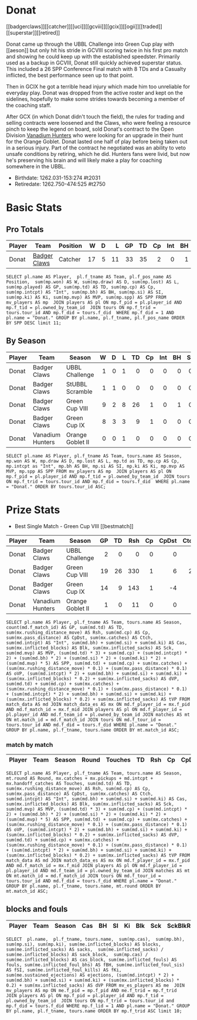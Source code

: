 # Donat

[[badgerclaws]][[catcher]][[uci]][[gcviii]][[gcix]][[ogii]][[traded]][[superstar]][[retired]]

Donat came up through the UBBL Challenge into Green Cup play with [[aeson]] but only hit his stride in GCVIII scoring twice in his first pro match and showing he could keep up with the established speedster. Primarily used as a backup in GCVIII, Donat still quickly achieved superstar status. This included a 26 SPP Conference Final match with 8 TDs and a Casualty inflicted, the best performance seen up to that point.

Then in GCIX he got a terrible head injury which made him too unreliable for everyday play. Donat was dropped from the active roster and kept on the sidelines, hopefully to make some strides towards becoming a member of the coaching staff.

After GCX (in which Donat didn't touch the field), the rules for trading and selling contracts were loosened and the Claws, who were feeling a resource pinch to keep the legend on board, sold Donat's contract to the Open Division [Vanadium Hunters](../teams/vanadiumhunters) who were looking for an upgrade in their hunt for the Orange Goblet. Donat lasted one half of play before being taken out in a serious injury. Part of the contract he negotiated was an ability to veto unsafe conditions by retiring, which he did. Hunters fans were livid, but now he's preserving his brain and will likely make a play for coaching somewhere in the UBBL.

* Birthdate: 1262.031-153:274 #t2031
* Retiredate: 1262.750-474:525 #t2750 

# Basic Stats

## Pro Totals

| Player           | Team        | Position      | W | D | L | GP | TD | Cp | Int | BH | SI | Ki | MVP | SPP |
|------------------|-------------|---------------|--:|--:|--:|---:|---:|---:|----:|---:|---:|---:|----:|----:|
| Donat | [Badger Claws](../teams/badgerclaws) | Catcher |   17 |    5 |   11 |   33 |   35 |    2 |    0 |    1 |    0 |    0 |    0 |  109 |

```
SELECT pl.name AS Player,  pl.f_tname AS Team, pl.f_pos_name AS Position,  sum(mp.won) AS W, sum(mp.draw) AS D, sum(mp.lost) AS L, sum(mp.played) AS GP, sum(mp.td) AS TD, sum(mp.cp) AS Cp, sum(mp.intcpt) AS "Int", sum(mp.bh) AS BH, sum(mp.si) AS SI, sum(mp.ki) AS Ki, sum(mp.mvp) AS MVP, sum(mp.spp) AS SPP FROM mv_players AS mp  JOIN players AS pl ON mp.f_pid = pl.player_id AND mp.f_tid = pl.owned_by_team_id  JOIN tours ON mp.f_trid = tours.tour_id AND mp.f_did = tours.f_did  WHERE mp.f_did = 1 AND pl.name = "Donat." GROUP BY pl.name, pl.f_tname, pl.f_pos_name ORDER BY SPP DESC limit 11;
```

## By Season

| Player | Team         | Season          | W | D | L | TD | Cp | Int | BH | SI | Ki | MVP | SPP |
|--------|--------------|-----------------|--:|--:|--:|---:|---:|----:|---:|---:|---:|----:|----:|
| Donat | Badger Claws     | UBBL Challenge   |    1 |    0 |    1 |    0 |    0 |    0 |    0 |    0 |    0 |    0 |    0 |
| Donat | Badger Claws     | StUBBL Scramble  |    1 |    1 |    0 |    0 |    0 |    0 |    0 |    0 |    0 |    0 |    0 |
| Donat | Badger Claws     | Green Cup VIII   |    9 |    2 |    8 |   26 |    1 |    0 |    1 |    0 |    0 |    0 |   81 |
| Donat | Badger Claws     | Green Cup IX     |    8 |    3 |    3 |    9 |    1 |    0 |    0 |    0 |    0 |    0 |   28 |
| Donat | Vanadium Hunters | Orange Goblet II |    0 |    0 |    1 |    0 |    0 |    0 |    0 |    0 |    0 |    0 |    0 |

```
SELECT pl.name AS Player, pl.f_tname AS Team, tours.name AS Season, mp.won AS W, mp.draw AS D, mp.lost AS L, mp.td as TD, mp.cp AS Cp, mp.intcpt as "Int", mp.bh AS BH, mp.si AS SI, mp.ki AS Ki, mp.mvp AS MVP, mp.spp AS SPP FROM mv_players AS mp  JOIN players AS pl ON mp.f_pid = pl.player_id AND mp.f_tid = pl.owned_by_team_id  JOIN tours ON mp.f_trid = tours.tour_id AND mp.f_did = tours.f_did  WHERE pl.name = "Donat." ORDER BY tours.tour_id ASC;
```

# Prize Stats

* Best Single Match - Green Cup VIII [[bestmatch]]

| Player | Team         | Season          | GP | TD | Rsh | Cp | CpDst | Ctch | Int | Cas | Blk | Sck | MVP | SPP | oVP | dVP | tVP |
|--------|--------------|-----------------|---:|---:|----:|---:|------:|-----:|----:|----:|----:|----:|----:|----:|----:|----:|----:|
| Donat | Badger Claws     | UBBL Challenge   |  2 |    0 |    0 |    0 |     0 |    0 |    0 |    0 |    0 |    0 |    0 |    0 |  0.0 |  0.0 |  0.0 |
| Donat | Badger Claws     | Green Cup VIII   | 19 |   26 |  330 |    1 |     6 |   22 |    0 |    1 |    7 |    0 |    0 |   81 | 82.6 |  2.4 | 85.0 |
| Donat | Badger Claws     | Green Cup IX     | 14 |    9 |  143 |    1 |    -4 |    8 |    0 |    0 |    6 |    1 |    0 |   28 | 31.9 |  2.2 | 34.1 |
| Donat | Vanadium Hunters | Orange Goblet II |  1 |    0 |   11 |    0 |     0 |    0 |    0 |    0 |    0 |    0 |    0 |    0 |  1.1 |  0.0 |  1.1 |

```
SELECT pl.name AS Player, pl.f_tname AS Team, tours.name AS Season, count(md.f_match_id) AS GP, sum(md.td) AS TD, sum(mx.rushing_distance_move) AS Rsh, sum(md.cp) AS Cp, sum(mx.pass_distance) AS CpDst, sum(mx.catches) AS Ctch, sum(md.intcpt) AS "Int", sum(md.bh) + sum(md.si) + sum(md.ki) AS Cas, sum(mx.inflicted_blocks) AS Blk, sum(mx.inflicted_sacks) AS Sck, sum(md.mvp) AS MVP, (sum(md.td) * 3) + sum(md.cp) + (sum(md.intcpt) * 2) + (sum(md.bh) * 2) + (sum(md.si) * 2) + (sum(md.ki) * 2) + (sum(md.mvp) * 5) AS SPP, sum(md.td) + sum(md.cp) + sum(mx.catches) + (sum(mx.rushing_distance_move) * 0.1) + (sum(mx.pass_distance) * 0.1) AS oVP, (sum(md.intcpt) * 2) + sum(md.bh) + sum(md.si) + sum(md.ki) + (sum(mx.inflicted_blocks) * 0.2) + sum(mx.inflicted_sacks) AS dVP, sum(md.td) + sum(md.cp) + sum(mx.catches) + (sum(mx.rushing_distance_move) * 0.1) + (sum(mx.pass_distance) * 0.1) + (sum(md.intcpt) * 2) + sum(md.bh) + sum(md.si) + sum(md.ki) + (sum(mx.inflicted_blocks) * 0.2) + sum(mx.inflicted_sacks) AS tVP FROM match_data AS md JOIN match_data_es AS mx ON md.f_player_id = mx.f_pid AND md.f_match_id = mx.f_mid JOIN players AS pl ON md.f_player_id = pl.player_id AND md.f_team_id = pl.owned_by_team_id JOIN matches AS mt ON mt.match_id = md.f_match_id JOIN tours ON md.f_tour_id = tours.tour_id AND md.f_did = tours.f_did WHERE pl.name = "Donat." GROUP BY pl.name, pl.f_tname, tours.name ORDER BY mt.match_id ASC;
```
### match by match

| Player | Team        | Season | Round   | Touches       | TD  | Rsh | Cp   | CpDst | Ctch | Int | Cas  | Blk | Sck | MVP | SPP  |
|--------|-------------|--------|---------|----------|-----|------|------|----------|---------|------|--------|-------|------|------|----|

```
SELECT pl.name AS Player, pl.f_tname AS Team, tours.name AS Season, mt.round AS Round, mx.catches + mx.pickups + md.intcpt + mx.handoff_catches AS Touches, sum(md.td) AS TD, sum(mx.rushing_distance_move) AS Rsh, sum(md.cp) AS Cp, sum(mx.pass_distance) AS CpDst, sum(mx.catches) AS Ctch, sum(md.intcpt) AS "Int", sum(md.bh) + sum(md.si) + sum(md.ki) AS Cas, sum(mx.inflicted_blocks) AS Blk, sum(mx.inflicted_sacks) AS Sck, sum(md.mvp) AS MVP, (sum(md.td) * 3) + sum(md.cp) + (sum(md.intcpt) * 2) + (sum(md.bh) * 2) + (sum(md.si) * 2) + (sum(md.ki) * 2) + (sum(md.mvp) * 5) AS SPP, sum(md.td) + sum(md.cp) + sum(mx.catches) + (sum(mx.rushing_distance_move) * 0.1) + (sum(mx.pass_distance) * 0.1) AS oVP, (sum(md.intcpt) * 2) + sum(md.bh) + sum(md.si) + sum(md.ki) + (sum(mx.inflicted_blocks) * 0.2) + sum(mx.inflicted_sacks) AS dVP, sum(md.td) + sum(md.cp) + sum(mx.catches) + (sum(mx.rushing_distance_move) * 0.1) + (sum(mx.pass_distance) * 0.1) + (sum(md.intcpt) * 2) + sum(md.bh) + sum(md.si) + sum(md.ki) + (sum(mx.inflicted_blocks) * 0.2) + sum(mx.inflicted_sacks) AS tVP FROM match_data AS md JOIN match_data_es AS mx ON md.f_player_id = mx.f_pid AND md.f_match_id = mx.f_mid JOIN players AS pl ON md.f_player_id = pl.player_id AND md.f_team_id = pl.owned_by_team_id JOIN matches AS mt ON mt.match_id = md.f_match_id JOIN tours ON md.f_tour_id = tours.tour_id AND md.f_did = tours.f_did WHERE pl.name = "Donat." GROUP BY pl.name, pl.f_tname, tours.name, mt.round ORDER BY mt.match_id ASC;
```


## blocks and fouls

| Player | Team | Season | Cas | BH | SI | Ki | Blk | Sck | SckBlkRate | CasBlkRate | Fouls | fBH | fSI | fKi | Ejections |
|---|---|---|---:|---:|---:|---:|---:|---:|---:|---:|---:|---:|---:|---:|---:|

```
SELECT  pl.name,  pl.f_tname, tours.name,  sum(mp.cas),  sum(mp.bh), sum(mp.si), sum(mp.ki), sum(me.inflicted_blocks) AS blocks,  sum(me.inflicted_sacks) AS sacks,  sum(me.inflicted_sacks) / sum(me.inflicted_blocks) AS sack_block,  sum(mp.cas) / sum(me.inflicted_blocks) AS cas_block, sum(me.inflicted_fouls) AS fouls, sum(me.inflicted_foul_bhs) AS fBH, sum(me.inflicted_foul_sis) AS fSI, sum(me.inflicted_foul_kills) AS fKi, sum(me.sustained_ejections) AS ejections, (sum(md.intcpt) * 2) + sum(md.bh) + sum(md.si) + sum(md.ki) + (sum(mx.inflicted_blocks) * 0.2) + sum(mx.inflicted_sacks) AS dVP FROM mv_es_players AS me  JOIN mv_players AS mp ON me.f_pid = mp.f_pid AND me.f_trid = mp.f_trid  JOIN players AS pl ON mp.f_pid = pl.player_id AND mp.f_tid = pl.owned_by_team_id  JOIN tours ON mp.f_trid = tours.tour_id and mp.f_did = tours.f_did WHERE mp.f_lid = 1 AND pl.name = "Donat." GROUP BY pl.name, pl.f_tname, tours.name ORDER BY mp.f_trid ASC limit 10;
```

